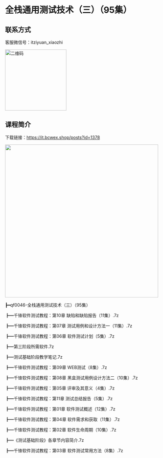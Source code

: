 # 全栈通用测试技术（三）（95集）

## 联系方式

客服微信号：itziyuan_xiaozhi

<img src="https://ziyuanyun.oss-cn-guangzhou.aliyuncs.com/common/20240614073449/666b82192834a.jpg" width="200" height="200" alt="二维码">

## 课程简介

下载链接：https://it.bcwex.shop/posts?id=1378

<img src="https://ziyuanyun.oss-cn-guangzhou.aliyuncs.com/yun/20240515153921/664466a9917c3.jpg" width="500" alt="">

  ┣━qf0046-全栈通用测试技术（三）（95集）

 ┣━千锋软件测试教程：第10章 缺陷和缺陷报告（11集）.7z

 ┣━千锋软件测试教程：第07章 测试用例和设计方法一（11集）.7z

 ┣━千锋软件测试教程：第06章 软件测试计划（5集）.7z

 ┣━第三阶段所需软件.7z

 ┣━测试基础阶段教学笔记.7z

 ┣━千锋软件测试教程：第09章 WEB测试（8集）.7z

 ┣━千锋软件测试教程：第08章 黑盒测试用例设计方法二（10集）.7z

 ┣━千锋软件测试教程：第05章 评审及其意义（4集）.7z

 ┣━千锋软件测试教程：第11章 测试总结报告（5集）.7z

 ┣━千锋软件测试教程：第01章 软件测试概述（12集）.7z

 ┣━千锋软件测试教程：第04章 软件需求和获取（11集）.7z

 ┣━千锋软件测试教程：第02章 软件生命周期（10集）.7z

 ┣━《测试基础阶段》各章节内容简介.7z

 ┣━千锋软件测试教程：第03章 软件测试常用方法（8集）.7z

  